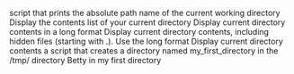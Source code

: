 script that prints the absolute path name of the current working directory
Display the contents list of your current directory
Display current directory contents in a long format
Display current directory contents, including hidden files (starting with .). Use the long format
Display current directory contents
 a script that creates a directory named my_first_directory in the /tmp/ directory
Betty in my first directory
